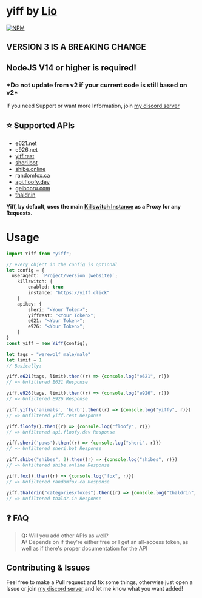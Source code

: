 # yiff by [Lio](https://wrwlf.co "my homepage")

[![NPM](https://nodei.co/npm/yiff.png)](https://nodei.co/npm/yiff/)

## **VERSION 3 IS A BREAKING CHANGE**
## NodeJS V14 or higher is required!

### **\*Do not** update from v2 if your current code is still based on v2\*

If you need Support or want more Information, join [my discord server](https://discord.gg/He2822y "a link to my discord server")


## ⭐️ Supported APIs

- e621.net
- e926.net
- [yiff.rest](https://yiff.rest)
- [sheri.bot](https://sheri.bot)
- [shibe.online](https://shibe.online)
- randomfox.ca
- [api.floofy.dev](https://floofy.dev)
- [gelbooru.com](https://gelbooru.com)
- [thaldr.in](https://thaldr.in)

**Yiff, by default, uses the main [Killswitch Instance](https://yiff.click) as a Proxy for any Requests.**

# Usage

```ts
import Yiff from "yiff";

// every object in the config is optional
let config = {
  useragent: `Project/version (website)`;
    killswitch: {
        enabled: true
        instance: "https://yiff.click"
    }
    apikey: {
        sheri: "<Your Token>";
        yiffrest: "<Your Token>";
        e621: "<Your Token>";
        e926: "<Your Token>";
    }
}
const yiff = new Yiff(config);

let tags = "werewolf male/male"
let limit = 1
// Basically:

yiff.e621(tags, limit).then((r) => {console.log("e621", r)})
// => Unfiltered E621 Response

yiff.e926(tags, limit).then((r) => {console.log("e926", r)})
// => Unfiltered E926 Response

yiff.yiffy('animals', 'birb').then((r) => {console.log("yiffy", r)})
// => Unfiltered yiff.rest Response

yiff.floofy().then((r) => {console.log("floofy", r)})
// => Unfiltered api.floofy.dev Response

yiff.sheri('paws').then((r) => {console.log("sheri", r)})
// => Unfiltered sheri.bot Response

yiff.shibe("shibes", 2).then((r) => {console.log("shibes", r)})
// => Unfiltered shibe.online Response

yiff.fox().then((r) => {console.log("fox", r)})
// => Unfiltered randomfox.ca Response

yiff.thaldrin("categories/foxes").then((r) => {console.log("thaldrin", r)})
// => Unfiltered thaldr.in Response
```

## ❓ FAQ

> **Q:** Will you add other APIs as well?\
> **A:** Depends on if they're either free or I get an all-access token, as well as if there's proper documentation for the API

## Contributing & Issues

Feel free to make a Pull request and fix some things, otherwise just open a Issue or join [my discord server](https://discord.gg/He2822y) and let me know what you want added!
